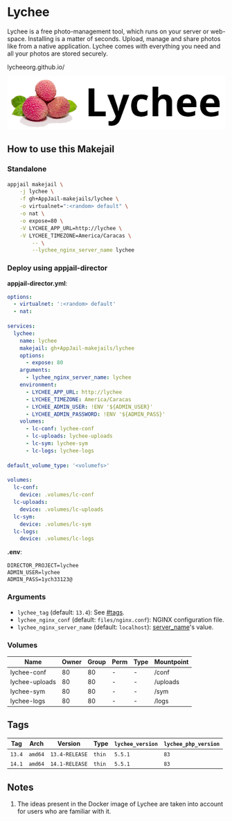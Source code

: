 # Lychee

Lychee is a free photo-management tool, which runs on your server or web-space. Installing is a matter of seconds. Upload, manage and share photos like from a native application. Lychee comes with everything you need and all your photos are stored securely.

 lycheeorg.github.io/
 
 <img src="https://raw.githubusercontent.com/LycheeOrg/Lychee/master/Banner.png" >

## How to use this Makejail

### Standalone

```sh
appjail makejail \
    -j lychee \
    -f gh+AppJail-makejails/lychee \
    -o virtualnet=":<random> default" \
    -o nat \
    -o expose=80 \
    -V LYCHEE_APP_URL=http://lychee \
    -V LYCHEE_TIMEZONE=America/Caracas \
        -- \
        --lychee_nginx_server_name lychee
```

### Deploy using appjail-director

**appjail-director.yml**:

```yaml
options:
  - virtualnet: ':<random> default'
  - nat:

services:
  lychee:
    name: lychee
    makejail: gh+AppJail-makejails/lychee
    options:
      - expose: 80
    arguments:
      - lychee_nginx_server_name: lychee
    environment:
      - LYCHEE_APP_URL: http://lychee
      - LYCHEE_TIMEZONE: America/Caracas
      - LYCHEE_ADMIN_USER: !ENV '${ADMIN_USER}'
      - LYCHEE_ADMIN_PASSWORD: !ENV '${ADMIN_PASS}'
    volumes:
      - lc-conf: lychee-conf
      - lc-uploads: lychee-uploads
      - lc-sym: lychee-sym
      - lc-logs: lychee-logs

default_volume_type: '<volumefs>'

volumes:
  lc-conf:
    device: .volumes/lc-conf
  lc-uploads:
    device: .volumes/lc-uploads
  lc-sym:
    device: .volumes/lc-sym
  lc-logs:
    device: .volumes/lc-logs
```

**.env**:

```
DIRECTOR_PROJECT=lychee
ADMIN_USER=lychee
ADMIN_PASS=1ych33123@
```

### Arguments

* `lychee_tag` (default: `13.4`): See [#tags](#tags).
* `lychee_nginx_conf` (default: `files/nginx.conf`): NGINX configuration file.
* `lychee_nginx_server_name` (default: `localhost`): [server_name](https://nginx.org/en/docs/http/ngx_http_core_module.html#server_name)'s value.

### Volumes

| Name           | Owner | Group | Perm | Type | Mountpoint  |
| -------------- | ----- | ----- | ---- | ---- | ----------- |
| lychee-conf    | 80    | 80    |  -   |  -   | /conf       |
| lychee-uploads | 80    | 80    |  -   |  -   | /uploads    |
| lychee-sym     | 80    | 80    |  -   |  -   | /sym        |
| lychee-logs    | 80    | 80    |  -   |  -   | /logs       |

## Tags

| Tag    | Arch    | Version        | Type   | `lychee_version` | `lychee_php_version` |
| ------ | ------- | -------------- | ------ | ---------------- | -------------------- |
| `13.4` | `amd64` | `13.4-RELEASE` | `thin` | `5.5.1`          | `83`                 |
| `14.1` | `amd64` | `14.1-RELEASE` | `thin` | `5.5.1`          | `83`                 |

## Notes

1. The ideas present in the Docker image of Lychee are taken into account for users who are familiar with it.
